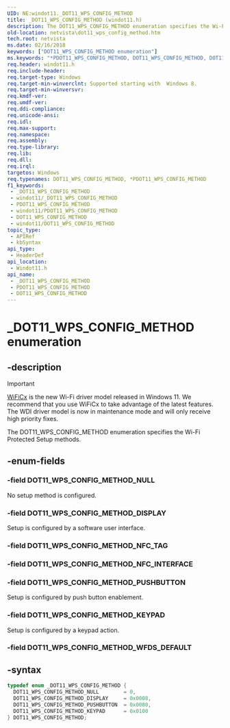 ```yaml
---
UID: NE:windot11._DOT11_WPS_CONFIG_METHOD
title: _DOT11_WPS_CONFIG_METHOD (windot11.h)
description: The DOT11_WPS_CONFIG_METHOD enumeration specifies the Wi-Fi Protected Setup methods.
old-location: netvista\dot11_wps_config_method.htm
tech.root: netvista
ms.date: 02/16/2018
keywords: ["DOT11_WPS_CONFIG_METHOD enumeration"]
ms.keywords: "*PDOT11_WPS_CONFIG_METHOD, DOT11_WPS_CONFIG_METHOD, DOT11_WPS_CONFIG_METHOD enumeration [Network Drivers Starting with Windows Vista], DOT11_WPS_CONFIG_METHOD_DISPLAY, DOT11_WPS_CONFIG_METHOD_KEYPAD, DOT11_WPS_CONFIG_METHOD_NULL, DOT11_WPS_CONFIG_METHOD_PUSHBUTTON, _DOT11_WPS_CONFIG_METHOD, netvista.dot11_wps_config_method, windot11/DOT11_WPS_CONFIG_METHOD, windot11/DOT11_WPS_CONFIG_METHOD_DISPLAY, windot11/DOT11_WPS_CONFIG_METHOD_KEYPAD, windot11/DOT11_WPS_CONFIG_METHOD_NULL, windot11/DOT11_WPS_CONFIG_METHOD_PUSHBUTTON"
req.header: windot11.h
req.include-header: 
req.target-type: Windows
req.target-min-winverclnt: Supported starting with  Windows 8.
req.target-min-winversvr: 
req.kmdf-ver: 
req.umdf-ver: 
req.ddi-compliance: 
req.unicode-ansi: 
req.idl: 
req.max-support: 
req.namespace: 
req.assembly: 
req.type-library: 
req.lib: 
req.dll: 
req.irql: 
targetos: Windows
req.typenames: DOT11_WPS_CONFIG_METHOD, *PDOT11_WPS_CONFIG_METHOD
f1_keywords:
 - _DOT11_WPS_CONFIG_METHOD
 - windot11/_DOT11_WPS_CONFIG_METHOD
 - PDOT11_WPS_CONFIG_METHOD
 - windot11/PDOT11_WPS_CONFIG_METHOD
 - DOT11_WPS_CONFIG_METHOD
 - windot11/DOT11_WPS_CONFIG_METHOD
topic_type:
 - APIRef
 - kbSyntax
api_type:
 - HeaderDef
api_location:
 - Windot11.h
api_name:
 - _DOT11_WPS_CONFIG_METHOD
 - PDOT11_WPS_CONFIG_METHOD
 - DOT11_WPS_CONFIG_METHOD
---
```


# _DOT11_WPS_CONFIG_METHOD enumeration


## -description

> [!Important]
> [WiFiCx](/windows-hardware/drivers/netcx/wifi-wdf-class-extension-wificx) is the new Wi-Fi driver model released in Windows 11. We recommend that you use WiFiCx to take advantage of the latest features. The WDI driver model is now in maintenance mode and will only receive high priority fixes.

The DOT11_WPS_CONFIG_METHOD enumeration specifies the Wi-Fi Protected Setup methods.

## -enum-fields

### -field DOT11_WPS_CONFIG_METHOD_NULL

No setup method is configured.

### -field DOT11_WPS_CONFIG_METHOD_DISPLAY

Setup is configured by a software user interface.

### -field DOT11_WPS_CONFIG_METHOD_NFC_TAG

### -field DOT11_WPS_CONFIG_METHOD_NFC_INTERFACE

### -field DOT11_WPS_CONFIG_METHOD_PUSHBUTTON

Setup is configured by push button enablement.

### -field DOT11_WPS_CONFIG_METHOD_KEYPAD

Setup is configured by a keypad action.

### -field DOT11_WPS_CONFIG_METHOD_WFDS_DEFAULT

## -syntax

```cpp
typedef enum _DOT11_WPS_CONFIG_METHOD {
  DOT11_WPS_CONFIG_METHOD_NULL        = 0,
  DOT11_WPS_CONFIG_METHOD_DISPLAY     = 0x0008,
  DOT11_WPS_CONFIG_METHOD_PUSHBUTTON  = 0x0080,
  DOT11_WPS_CONFIG_METHOD_KEYPAD      = 0x0100
} DOT11_WPS_CONFIG_METHOD;
```

